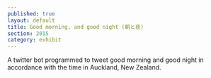 ```yaml
---
published: true
layout: default
title: Good morning, and good night (朝と夜)
section: 2015
category: exhibit
---
```


A twitter bot programmed to tweet good morning and good night in accordance with the time in Auckland, New Zealand.

<a class="twitter-timeline" data-dnt="true" href="https://twitter.com/thac_2" data-widget-id="612800415432753152" data-chrome="nofooter noborders noscrollbar"></a>
<script>!function(d,s,id){var js,fjs=d.getElementsByTagName(s)[0],p=/^http:/.test(d.location)?'http':'https';if(!d.getElementById(id)){js=d.createElement(s);js.id=id;js.src=p+"://platform.twitter.com/widgets.js";fjs.parentNode.insertBefore(js,fjs);}}(document,"script","twitter-wjs");</script>


